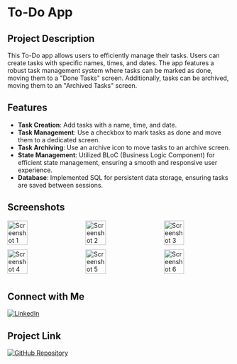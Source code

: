 # To-Do App

## Project Description

This To-Do app allows users to efficiently manage their tasks. Users can create tasks with specific names, times, and dates. The app features a robust task management system where tasks can be marked as done, moving them to a "Done Tasks" screen. Additionally, tasks can be archived, moving them to an "Archived Tasks" screen.

## Features
- **Task Creation**: Add tasks with a name, time, and date.
- **Task Management**: Use a checkbox to mark tasks as done and move them to a dedicated screen.
- **Task Archiving**: Use an archive icon to move tasks to an archive screen.
- **State Management**: Utilized BLoC (Business Logic Component) for efficient state management, ensuring a smooth and responsive user experience.
- **Database**: Implemented SQL for persistent data storage, ensuring tasks are saved between sessions.

## Screenshots

<div style="display: flex; flex-wrap: wrap; justify-content: space-between;">
  <img src="https://github.com/AbanoubHabib/Todo-app/assets/174719714/5cd13edc-3e29-41af-9862-30eced1ebbf8" alt="Screenshot 1" style="width: 30%; margin-bottom: 10px;">
  <img src="https://github.com/AbanoubHabib/Todo-app/assets/174719714/bd3fa77f-f9cb-4539-9799-462a8f116f54" alt="Screenshot 2" style="width: 30%; margin-bottom: 10px;">
  <img src="https://github.com/AbanoubHabib/Todo-app/assets/174719714/ad5b0107-3eaf-46b8-8886-7de049e1eea0" alt="Screenshot 3" style="width: 30%; margin-bottom: 10px;">
  <img src="https://github.com/AbanoubHabib/Todo-app/assets/174719714/3f0ac172-21ec-4f00-bd3d-1ad3fc252547" alt="Screenshot 4" style="width: 30%; margin-bottom: 10px;">
  <img src="https://github.com/AbanoubHabib/Todo-app/assets/174719714/e71bc0bd-42e3-4865-8e8a-0c8abe0bd51f" alt="Screenshot 5" style="width: 30%; margin-bottom: 10px;">
  <img src="https://github.com/AbanoubHabib/Todo-app/assets/174719714/8b60f92d-3274-4380-9a53-0c4f9eb524d7" alt="Screenshot 6" style="width: 30%; margin-bottom: 10px;">
</div>

## Connect with Me

[![LinkedIn](https://img.shields.io/badge/LinkedIn-blue?style=flat-square&logo=linkedin&label=Abanoub%20Habib)](https://www.linkedin.com/in/abanoub-habib-81a3a9220)


## Project Link

[![GitHub Repository](https://img.shields.io/badge/GitHub%20Repository-black?style=flat-square&logo=github&label=AbanoubHabib/Todo-app)](https://github.com/AbanoubHabib/Todo-app)


